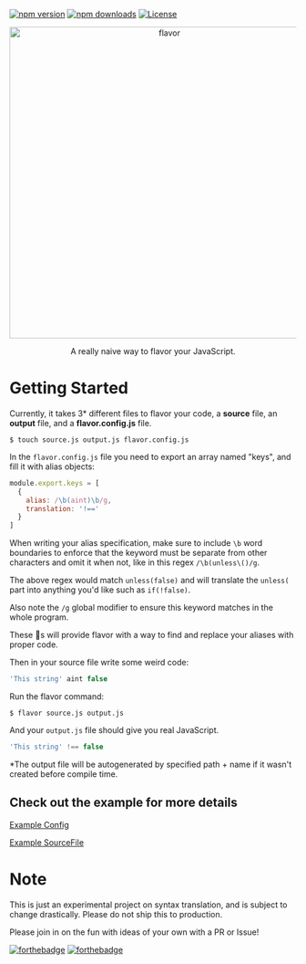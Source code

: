 [![npm version](https://img.shields.io/npm/v/flavor.svg?style=flat-square)](https://www.npmjs.org/package/flavor)
[![npm downloads](https://img.shields.io/npm/dm/flavor.svg?style=flat-square)](http://npm-stat.com/charts.html?package=flavor&from=2016-03-01)
[![License](http://img.shields.io/:license-mit-blue.svg?style=flat-square)](./LICENSE.md)

<p align="center">
  <img alt="flavor" src="https://camo.githubusercontent.com/d484faa79a35e1dc97c0b5e53ca97abc4313640a/687474703a2f2f69313236342e70686f746f6275636b65742e636f6d2f616c62756d732f6a6a3438382f65616e706c6174746572312f53637265656e25323053686f74253230323031362d30342d3031253230617425323031302e35372e3036253230504d5f7a70736e6c637a6b676d332e706e67" width="546">
</p>

<p align="center">
  A really naive way to flavor your JavaScript.
</p>

# Getting Started
Currently, it takes 3* different files to flavor your code, a **source** file, an **output** file, and a **flavor.config.js** file.
```
$ touch source.js output.js flavor.config.js
```

In the `flavor.config.js` file you need to export an array named "keys", and fill it with alias objects:
```js
module.export.keys = [
  {
    alias: /\b(aint)\b/g,
    translation: '!=='
  }
]
```

When writing your alias specification, make sure to include `\b` word boundaries to enforce that the keyword must be separate from other characters and omit it when not, like in this regex `/\b(unless\()/g`.

The above regex would match `unless(false)` and will translate the `unless(` part into anything you'd like such as `if(!false)`.

Also note the `/g` global modifier to ensure this keyword matches in the whole program.

These :key:s will provide flavor with a way to find and replace your aliases with proper code.

Then in your source file write some weird code:
```js
'This string' aint false
```

Run the flavor command:
```
$ flavor source.js output.js
```

And your `output.js` file should give you real JavaScript.
``` js
'This string' !== false
```

*The output file will be autogenerated by specified path + name if it wasn't created before compile time.

## Check out the example for more details
[Example Config](https://github.com/datwheat/flavor/blob/master/example/flavor.config.js)

[Example SourceFile](https://github.com/datwheat/flavor/blob/master/example/target.js)

# Note
This is just an experimental project on syntax translation, and is subject to change drastically. Please do not ship this to production.

Please join in on the fun with ideas of your own with a PR or Issue!

[![forthebadge](http://forthebadge.com/images/badges/built-with-love.svg)](http://forthebadge.com)
[![forthebadge](http://forthebadge.com/images/badges/gluten-free.svg)](http://forthebadge.com)
